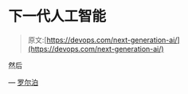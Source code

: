 # 下一代人工智能

> 原文:[https://devops.com/next-generation-ai/](https://devops.com/next-generation-ai/)

然后

— [罗尔泊](https://devops.com/author/breselman/)